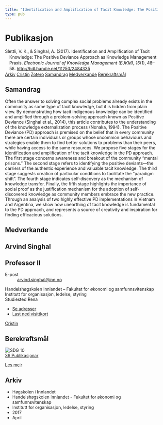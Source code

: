 ```yaml
---
title: "Identification and Amplification of Tacit Knowledge: The Positive Deviance Approach as Knowledge Management Praxis"
type: pub
---
```

<h1>Publikasjon</h1>
<article id="csl-bib-container-CXXKZHM5" class="csl-bib-container">
  <div class="csl-bib-body" style="line-height: 1.35; padding-left: 1em; text-indent:-1em;">
  <div class="csl-entry">Slettli, V. K., &amp; Singhal, A. (2017). Identification and Amplification of Tacit Knowledge: The Positive Deviance Approach as Knowledge Management Praxis. <i>Electronic Journal of Knowledge Management (EJKM)</i>, <i>15</i>(1), 48&#x2013;58. <a href="http://hdl.handle.net/11250/2484335">http://hdl.handle.net/11250/2484335</a></div>
</div>
  <div class="csl-bib-buttons">
    <a href="#taxonomy-article-CXXKZHM5" class="csl-bib-button">Arkiv</a>
    <a href="https://app.cristin.no/results/show.jsf?id=1466907" alt="Cristin URL" class="csl-bib-button">Cristin</a>
    <a href="http://zotero.org/groups/5022929/items/CXXKZHM5" alt="Zotero URL" class="csl-bib-button">Zotero</a>
    <a href="#abstract-article-CXXKZHM5" class="csl-bib-button">Samandrag</a>
    <a href="#contributors-article-CXXKZHM5" class="csl-bib-button">Medverkande</a>
    <a href="#sdg-article-CXXKZHM5" class="csl-bib-button">Berekraftsmål</a>
  </div>
  <div id="csl-bib-meta-container-CXXKZHM5"></div>
</article>
<div id="csl-bib-meta-CXXKZHM5" class="csl-bib-meta">
  <article id="abstract-article-CXXKZHM5" class="abstract-article">
    <h1>Samandrag</h1>
    Often the answer to solving complex social problems already exists in the community as some type of tacit knowledge, but it is hidden from plain view. By demonstrating how tacit indigenous knowledge can be identified and amplified through a problem-solving approach known as Positive Deviance (Singhal et al., 2014), this article contributes to the understanding of the knowledge externalization process (Nonaka, 1994). The Positive Deviance (PD) approach is premised on the belief that in every community there are certain individuals or groups whose uncommon behaviours and strategies enable them to find better solutions to problems than their peers, while having access to the same resources. We propose five stages for the identification and amplification of the tacit knowledge in the PD approach. The first stage concerns awareness and breakout of the community “mental prisons.” The second stage refers to identifying the positive deviants—the carriers of the authentic experience and valuable tacit knowledge. The third stage suggests creation of particular conditions to facilitate the “paradigm shift”. The fourth stage indicates self-discovery as the mechanism of knowledge transfer. Finally, the fifth stage highlights the importance of social proof as the justification mechanism for the adoption of self-discovered knowledge as community members embrace the new practice. Through an analysis of two highly effective PD implementations in Vietnam and Argentina, we show how unearthing of tacit knowledge is fundamental to the PD approach, and represents a source of creativity and inspiration for finding efficacious solutions.
  </article>
  <article id="contributors-article-CXXKZHM5" class="contributors-article">
    <h1>Medverkande</h1>
    <div class="personas">
<div class="vrtx-hinn-person-card">
<div class="photo">
<i class="lar la-user-circle missing-person"></i>
</div>
<div class="info">
<hgroup><h1>Arvind Singhal</h1>
<h2>Professor II</h2>
</hgroup><dl>
<dt>E-post</dt>
<dd>
<a href="mailto:arvind.singhal@inn.no">arvind.singhal@inn.no</a>
</dd>
</dl>
<p>
Handelshøgskolen Innlandet – Fakultet for økonomi og samfunnsvitenskap<br>
Institutt for organisasjon, ledelse, styring<br>
Studiested Rena
</p>
<ul class="vrtx-hinn-links">
<li><a href="https://www.inn.no/finn-en-ansatt/arvind-singhal.html#vrtx-hinn-addresses">Se adresser</a></li>
<li><a href="https://www.inn.no/finn-en-ansatt/arvind-singhal.html?vrtx=vcf">Last ned visittkort</a></li>
</ul>
</div>
</div>
<a href="https://app.cristin.no/persons/show.jsf?id=863653" alt="Cristin URL" class="personas-cristin">Cristin</a>
</div>
  </article>
  <article id="sdg-article-CXXKZHM5" class="sdg-article">
    <h1>Berekraftsmål</h1>
    <div class="sdg-container"><div id="sdg10" class="sdg">
<img src="{{< params subfolder >}}images/sdg/sdg10_no.png" class="image" alt="SDG 10">
<div class="sdg-overlay">
<a href="{{< params subfolder >}}no/archive/?sdg=10#archive" class="sdg-publication-count"><span>39</span> Publikasjonar</a>
<p><a href="https://www.fn.no/om-fn/fns-baerekraftsmaal/mindre-ulikhet?lang=nno-NO" class="sdg-read-more">Les meir</a></p>
</div>
</div></div>
  </article>
  <article id="taxonomy-article-CXXKZHM5" class="taxonomy-article">
    <h1>Arkiv</h1>
    <ul>
      <li>Høgskolen i Innlandet</li>
      <li>Handelshøgskolen Innlandet - Fakultet for økonomi og samfunnsvitenskap</li>
      <li>Institutt for organisasjon, ledelse, styring</li>
      <li>2017</li>
      <li>April</li>
    </ul>
  </article>
</div>
